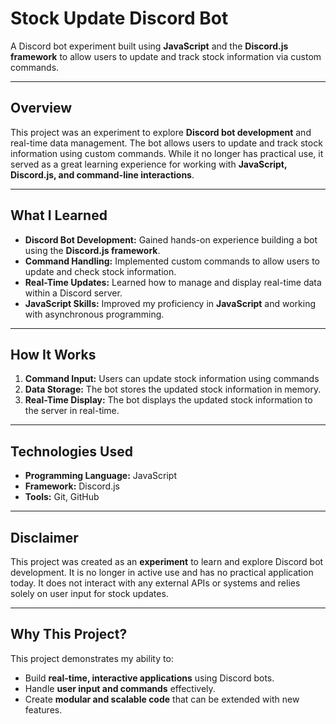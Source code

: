 # Stock Update Discord Bot  
A Discord bot experiment built using **JavaScript** and the **Discord.js framework** to allow users to update and track stock information via custom commands.

---

## Overview
This project was an experiment to explore **Discord bot development** and real-time data management. The bot allows users to update and track stock information using custom commands. While it no longer has practical use, it served as a great learning experience for working with **JavaScript, Discord.js, and command-line interactions**.

---

## What I Learned
- **Discord Bot Development:** Gained hands-on experience building a bot using the **Discord.js framework**.
- **Command Handling:** Implemented custom commands to allow users to update and check stock information.
- **Real-Time Updates:** Learned how to manage and display real-time data within a Discord server.
- **JavaScript Skills:** Improved my proficiency in **JavaScript** and working with asynchronous programming.

---

## How It Works
1. **Command Input:** Users can update stock information using commands
2. **Data Storage:** The bot stores the updated stock information in memory.
3. **Real-Time Display:** The bot displays the updated stock information to the server in real-time.

---

## Technologies Used
- **Programming Language:** JavaScript
- **Framework:** Discord.js
- **Tools:** Git, GitHub

---

## Disclaimer
This project was created as an **experiment** to learn and explore Discord bot development. It is no longer in active use and has no practical application today. It does not interact with any external APIs or systems and relies solely on user input for stock updates.

---

## Why This Project?
This project demonstrates my ability to:
- Build **real-time, interactive applications** using Discord bots.
- Handle **user input and commands** effectively.
- Create **modular and scalable code** that can be extended with new features.
